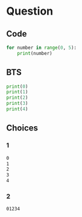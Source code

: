 # Question

## Code

```python
for number in range(0, 5):
    print(number)
```

## BTS

```python
print(0)
print(1)
print(2)
print(3)
print(4)
```

## Choices

### 1

```txt
0
1
2
3
4
```

### 2

```txt
01234
```
